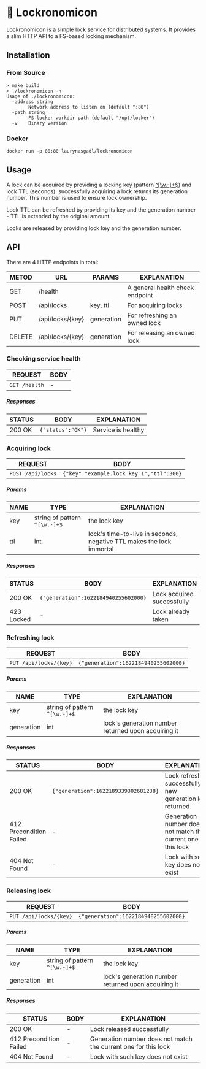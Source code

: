 # 🔏 Lockronomicon

Lockronomicon is a simple lock service for distributed systems. It provides a slim HTTP API to a FS-based locking mechanism.

## Installation

### From Source
```
> make build
> ./lockronomicon -h
Usage of ./lockronomicon:
  -address string
        Network address to listen on (default ":80")
  -path string
        FS locker workdir path (default "/opt/locker")
  -v    Binary version
```

### Docker
```
docker run -p 80:80 laurynasgadl/lockronomicon
```

## Usage

A lock can be acquired by providing a locking key (pattern [^[\w.-]+$](https://regex101.com/r/IyvYwa/1)) and lock TTL (seconds). successfully acquiring a lock returns its generation number. This number is used to ensure lock ownership.

Lock TTL can be refreshed by providing its key and the generation number - TTL is extended by the original amount.

Locks are released by providing lock key and the generation number.

## API

There are 4 HTTP endpoints in total:

METOD   | URL              | PARAMS     | EXPLANATION
--------|------------------|------------|------------
GET     | /health          |            | A general health check endpoint
POST    | /api/locks       | key, ttl   | For acquiring locks
PUT     | /api/locks/{key} | generation | For refreshing an owned lock
DELETE  | /api/locks/{key} | generation | For releasing an owned lock


### Checking service health

REQUEST | BODY
--------|-----
`GET /health` | -


##### Responses
STATUS | BODY | EXPLANATION
-------|------|------------
200 OK | `{"status":"OK"}` | Service is healthy


### Acquiring lock

REQUEST | BODY
--------|-----
`POST /api/locks` | `{"key":"example.lock_key_1","ttl":300}`

##### Params
NAME | TYPE | EXPLANATION
-----|------|------------
key  | string of pattern `^[\w.-]+$` | the lock key
ttl  | int | lock's time-to-live in seconds, negative TTL makes the lock immortal

##### Responses
STATUS | BODY | EXPLANATION
-------|------|------------
200 OK | `{"generation":1622184940255602000}` | Lock acquired successfully
423 Locked | - | Lock already taken


### Refreshing lock

REQUEST | BODY
--------|-----
`PUT /api/locks/{key}` | `{"generation":1622184940255602000}`

##### Params
NAME | TYPE | EXPLANATION
-----|------|------------
key  | string of pattern `^[\w.-]+$` | the lock key
generation  | int | lock's generation number returned upon acquiring it

##### Responses
STATUS | BODY | EXPLANATION
-------|------|------------
200 OK | `{"generation":1622189339302681238}` | Lock refreshed successfully, new generation key returned
412 Precondition Failed | - | Generation number does not match the current one for this lock
404 Not Found | - | Lock with such key does not exist


### Releasing lock

REQUEST | BODY
--------|-----
`PUT /api/locks/{key}` | `{"generation":1622184940255602000}`

##### Params
NAME | TYPE | EXPLANATION
-----|------|------------
key  | string of pattern `^[\w.-]+$` | the lock key
generation  | int | lock's generation number returned upon acquiring it

##### Responses
STATUS | BODY | EXPLANATION
-------|------|------------
200 OK | - | Lock released successfully
412 Precondition Failed | - | Generation number does not match the current one for this lock
404 Not Found | - | Lock with such key does not exist
